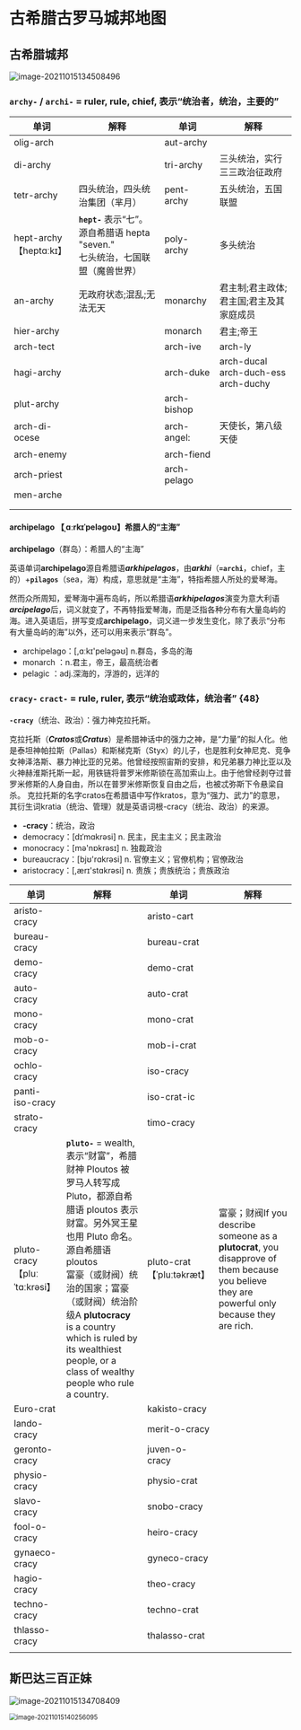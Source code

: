 # 古希腊古罗马城邦地图



## 古希腊城邦



![image-20211015134508496](./img2/image-20211015134508496.png)





### **`archy-`** / `archi-` = ruler, rule, chief, 表示“统治者，统治，主要的”

| 单词                         | 解释                                                         | 单词         | 解释                                          |
| ---------------------------- | ------------------------------------------------------------ | ------------ | --------------------------------------------- |
| olig-arch                    |                                                              | aut-archy    |                                               |
| di-archy                     |                                                              | tri-archy    | 三头统治，实行三三政治征政府                  |
| tetr-archy                   | 四头统治，四头统治集团（芈月）                               | pent-archy   | 五头统治，五国联盟                            |
| hept-archy<br />【heptɑːkɪ】 | **`hept-`** 表示“七”。源自希腊语 hepta "seven."<br />七头统治，七国联盟（魔兽世界） | poly-archy   | 多头统治                                      |
| an-archy                     | 无政府状态;混乱;无法无天                                     | monarchy     | 君主制;君主政体;君主国;君主及其家庭成员       |
| hier-archy                   |                                                              | monarch      | 君主;帝王                                     |
| arch-tect                    |                                                              | arch-ive     | arch-ly                                       |
| hagi-archy                   |                                                              | arch-duke    | arch-ducal<br />arch-duch-ess<br />arch-duchy |
| plut-archy                   |                                                              | arch-bishop  |                                               |
| arch-di-ocese                |                                                              | arch-angel:  | 天使长，第八级天使                            |
| arch-enemy                   |                                                              | arch-fiend   |                                               |
| arch-priest                  |                                                              | arch- pelago |                                               |
| men-arche                    |                                                              |              |                                               |
|                              |                                                              |              |                                               |
|                              |                                                              |              |                                               |



#### archipelago 【ˌɑːrkɪˈpeləɡoʊ】希腊人的“主海”

**archipelago**（群岛）：希腊人的“主海”

英语单词**archipelago**源自希腊语***arkhipelagos***，由***arkhi***（**`=archi`**，chief，主的）+**`pilagos`**（sea，海）构成，意思就是“主海”，特指希腊人所处的爱琴海。

然而众所周知，爱琴海中遍布岛屿，所以希腊语***arkhipelagos***演变为意大利语***arcipelago***后，词义就变了，不再特指爱琴海，而是泛指各种分布有大量岛屿的海。进入英语后，拼写变成**archipelago**，词义进一步发生变化，除了表示“分布有大量岛屿的海”以外，还可以用来表示“群岛”。

- archipelago：[,ɑːkɪ'peləgəʊ] n.群岛，多岛的海
- monarch ：n.君主，帝王，最高统治者
- pelagic ：adj.深海的，浮游的，远洋的



### `cracy-`  **`cract-`** = rule, ruler, 表示“统治或政体，统治者” {48}

**`-cracy`**（统治、政治）：强力神克拉托斯。

克拉托斯（***Cratos***或***Cratus***）是希腊神话中的强力之神，是“力量”的拟人化。他是泰坦神帕拉斯（Pallas）和斯梯克斯（Styx）的儿子，也是胜利女神尼克、竞争女神泽洛斯、暴力神比亚的兄弟。他曾经按照宙斯的安排，和兄弟暴力神比亚以及火神赫淮斯托斯一起，用铁链将普罗米修斯锁在高加索山上。由于他曾经剥夺过普罗米修斯的人身自由，所以在普罗米修斯恢复自由之后，也被忒弥斯下令悬梁自杀。
克拉托斯的名字cratos在希腊语中写作kratos，意为“强力、武力”的意思，其衍生词kratia（统治、管理）就是英语词根-cracy（统治、政治）的来源。

- **-cracy**：统治，政治
- democracy：[dɪˈmɑkrəsi] n. 民主，民主主义；民主政治
- monocracy：[mə'nɒkrəsɪ] n. 独裁政治
- bureaucracy：[bjʊ'rɑkrəsi] n. 官僚主义；官僚机构；官僚政治
- aristocracy：[,ærɪ'stɑkrəsi] n. 贵族；贵族统治；贵族政治

| 单词                               | 解释                                                         | 单词                            | 解释                                                         |
| ---------------------------------- | ------------------------------------------------------------ | ------------------------------- | ------------------------------------------------------------ |
| aristo-cracy                       |                                                              | aristo-cart                     |                                                              |
| bureau-cracy                       |                                                              | bureau-crat                     |                                                              |
| demo-cracy                         |                                                              | demo-crat                       |                                                              |
| auto-cracy                         |                                                              | auto-crat                       |                                                              |
| mono-cracy                         |                                                              | mono-crat                       |                                                              |
| mob-o-cracy                        |                                                              | mob-i-crat                      |                                                              |
| ochlo-cracy                        |                                                              | iso-cracy                       |                                                              |
| panti-iso-cracy                    |                                                              | iso-crat-ic                     |                                                              |
| strato-cracy                       |                                                              | timo-cracy                      |                                                              |
| pluto-cracy<br />【pluːˈtɑːkrəsi】 | **`pluto-`** = wealth, 表示“财富”，希腊财神 Ploutos 被罗马人转写成 Pluto，都源自希腊语 ploutos 表示财富。另外冥王星也用 Pluto 命名。源自希腊语 ploutos <br />富豪（或财阀）统治的国家；富豪（或财阀）统治阶级A **plutocracy** is a country which is ruled by its wealthiest people, or a class of wealthy people who rule a country. | pluto-crat<br />【ˈpluːtəkræt】 | 富豪；财阀If you describe someone as a **plutocrat**, you disapprove of them because you believe they are powerful only because they are rich. |
| Euro-crat                          |                                                              | kakisto-cracy                   |                                                              |
| lando-cracy                        |                                                              | merit-o-cracy                   |                                                              |
| geronto-cracy                      |                                                              | juven-o-cracy                   |                                                              |
| physio-cracy                       |                                                              | physio-crat                     |                                                              |
| slavo-cracy                        |                                                              | snobo-cracy                     |                                                              |
| fool-o-cracy                       |                                                              | heiro-cracy                     |                                                              |
| gynaeco-cracy                      |                                                              | gyneco-cracy                    |                                                              |
| hagio-cracy                        |                                                              | theo-cracy                      |                                                              |
| techno-cracy                       |                                                              | techno-crat                     |                                                              |
| thlasso-cracy                      |                                                              | thalasso-crat                   |                                                              |
|                                    |                                                              |                                 |                                                              |





## 斯巴达三百正妹

![image-20211015134708409](./img2/image-20211015134708409.png)

<img src="./img2/image-20211015140256095.png" alt="image-20211015140256095" style="zoom:80%;" />
